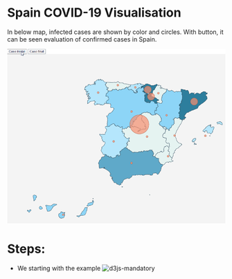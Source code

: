 # Spain COVID-19 Visualisation

In below map, infected cases are shown by color and circles. With button, it can be seen evaluation of confirmed cases in Spain.

![](https://github.com/MartinBM4/d3js-TypeScripts/blob/master/modulo-visualizacion-advanced/advanced.gif)

# Steps:

- We starting with the example ![d3js-mandatory](https://github.com/MartinBM4/d3js-TypeScripts/tree/master/modulo-visualizacion-mandatory)
